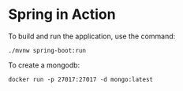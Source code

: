 # Spring in Action

To build and run the application, use the command:

```shell
./mvnw spring-boot:run
```

To create a mongodb:

```shell
docker run -p 27017:27017 -d mongo:latest
```